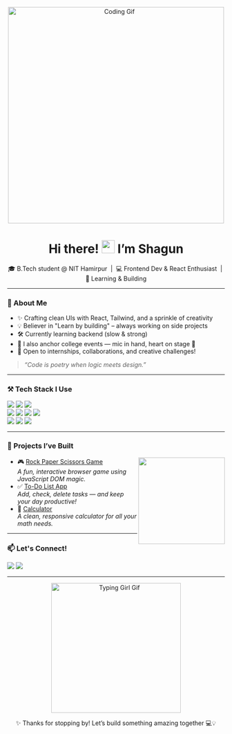 <p align="center">
  <img src="https://media.giphy.com/media/qgQUggAC3Pfv687qPC/giphy.gif" width="500" alt="Coding Gif" />
</p>

<h1 align="center">Hi there! <img src="https://media.giphy.com/media/hvRJCLFzcasrR4ia7z/giphy.gif" width="30"/> I’m Shagun</h1>

<p align="center">
  🎓 B.Tech student @ NIT Hamirpur &nbsp;|&nbsp; 💻 Frontend Dev & React Enthusiast &nbsp;|&nbsp; 🌱 Learning & Building  
</p>

---

### 💫 About Me

- ✨ Crafting clean UIs with React, Tailwind, and a sprinkle of creativity  
- 💡 Believer in "Learn by building" – always working on side projects  
- 🛠️ Currently learning backend (slow & strong)  
- 📣 I also anchor college events — mic in hand, heart on stage 🎤  
- 🚀 Open to internships, collaborations, and creative challenges!

> *“Code is poetry when logic meets design.”*

---

### ⚒️ Tech Stack I Use

<p align="left">
  <img src="https://img.shields.io/badge/C++-00599C?style=for-the-badge&logo=cplusplus&logoColor=white"/>
  <img src="https://img.shields.io/badge/Python-3776AB?style=for-the-badge&logo=python&logoColor=white"/>
  <img src="https://img.shields.io/badge/JavaScript-F7DF1E?style=for-the-badge&logo=javascript&logoColor=black"/>
  <br/>
  <img src="https://img.shields.io/badge/HTML5-E34F26?style=for-the-badge&logo=html5&logoColor=white"/>
  <img src="https://img.shields.io/badge/CSS3-1572B6?style=for-the-badge&logo=css3&logoColor=white"/>
  <img src="https://img.shields.io/badge/React-20232A?style=for-the-badge&logo=react&logoColor=61DAFB"/>
  <img src="https://img.shields.io/badge/Tailwind_CSS-06B6D4?style=for-the-badge&logo=tailwindcss&logoColor=white"/>
  <br/>
  <img src="https://img.shields.io/badge/Git-F05032?style=for-the-badge&logo=git&logoColor=white"/>
  <img src="https://img.shields.io/badge/GitHub-181717?style=for-the-badge&logo=github&logoColor=white"/>
  <img src="https://img.shields.io/badge/VSCode-007ACC?style=for-the-badge&logo=visual-studio-code&logoColor=white"/>
</p>

---

### 🌟 Projects I’ve Built

<p align="left">
  <img src="https://media.giphy.com/media/fAnEC88LccN7a/giphy.gif" width="200" align="right"/>
</p>

- 🎮 [Rock Paper Scissors Game](https://yourusername.github.io/rock-paper-scissors/)  
  _A fun, interactive browser game using JavaScript DOM magic._  
- ✅ [To-Do List App](https://yourusername.github.io/to-do-list/)  
  _Add, check, delete tasks — and keep your day productive!_  
- 🧮 [Calculator](https://yourusername.github.io/calculator/)  
  _A clean, responsive calculator for all your math needs._

---

### 📫 Let's Connect!

<p align="left">
  <a href="mailto:shagunc392oo@gmail.com"><img src="https://img.shields.io/badge/Email-D14836?style=for-the-badge&logo=gmail&logoColor=white"/></a>
  <a href="https://linkedin.com/in/shagunn29"><img src="https://img.shields.io/badge/LinkedIn-0077B5?style=for-the-badge&logo=linkedin&logoColor=white"/></a>
</p>

---

<p align="center">
  <img src="https://media.giphy.com/media/13HgwGsXF0aiGY/giphy.gif" width="300" alt="Typing Girl Gif"/>
</p>

<p align="center">
  ✨ Thanks for stopping by! Let’s build something amazing together 💻💡
</p>
